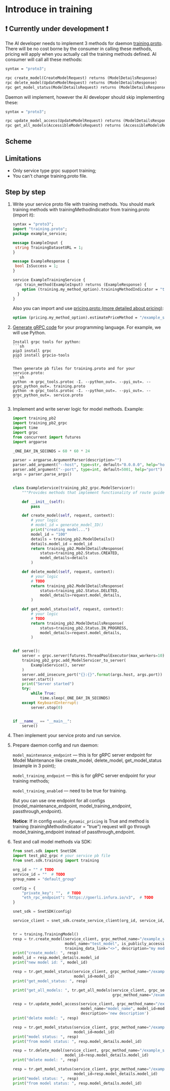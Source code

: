 # Introduce in training

## ❗️ Currently under development ❗️

The AI developer needs to implement 3 methods for daemon [training.proto](https://github.com/semyon-dev/snet-daemon/blob/master/training/training.proto).
There will be no cost borne by the consumer in calling these methods,
pricing will apply when you actually call the training methods defined.
AI consumer will call all these methods:

```proto
syntax = "proto3";

rpc create_model(CreateModelRequest) returns (ModelDetailsResponse)
rpc delete_model(UpdateModelRequest) returns (ModelDetailsResponse)
rpc get_model_status(ModelDetailsRequest) returns (ModelDetailsResponse)
```

Daemon will implement, however the AI developer should skip implementing these:

```proto
syntax = "proto3";

rpc update_model_access(UpdateModelRequest) returns (ModelDetailsResponse)
rpc get_all_models(AccessibleModelsRequest) returns (AccessibleModelsResponse)
```

## Scheme

<ImageViewer src="/assets/images/products/AIMarketplace/daemon/daemon_training.png" alt="The scheme of the daemon's work with training methods"/>

## Limitations

-   Only service type grpc support training;
-   You can't change training.proto file.

## Step by step

1.  Write your service proto file with training methods. You should mark training methods with trainingMethodIndicator from training.proto (import it):

    ```proto
    syntax = "proto3";
    import "training.proto";
    package example_service;

    message ExampleInput {
     string TrainingDatasetURL = 1;
    }

    message ExampleResponse {
     bool IsSuccess = 1;
    }

    service ExampleTrainingService {
     rpc train_method(ExampleInput) returns (ExampleResponse) {
        option (training.my_method_option).trainingMethodIndicator = "true";
      }
    }
    ```

    Also you can import and use [pricing.proto (more detailed about pricing)](https://github.com/singnet/snet-daemon/blob/master/pricing/pricing.proto):

    ```proto
    option (pricing.my_method_option).estimatePriceMethod = "/example_service.Calculator/dynamic_pricing_add";
    ```

2.  [Generate gRPC code](https://grpc.io/docs/languages/python/quickstart/#generate-grpc-code) for your programming language.
    For example, we will use Python.

        Install grpc tools for python:
        ```sh
        pip3 install grpc
        pip3 install grpcio-tools
        ```

        Then generate pb files for training.proto and for your service.proto:
        ```sh
        python -m grpc_tools.protoc -I. --python_out=. --pyi_out=. --grpc_python_out=. training.proto
        python -m grpc_tools.protoc -I. --python_out=. --pyi_out=. --grpc_python_out=. service.proto
        ```

3.  Implement and write server logic for model methods. Example:

    ```python
    import training_pb2
    import training_pb2_grpc
    import time
    import grpc
    from concurrent import futures
    import argparse

    _ONE_DAY_IN_SECONDS = 60 * 60 * 24

    parser = argparse.ArgumentParser(description="")
    parser.add_argument("--host", type=str, default="0.0.0.0", help="host")
    parser.add_argument("--port", type=int, default=5001, help="port")
    args = parser.parse_args()


    class ExampleService(training_pb2_grpc.ModelServicer):
        """Provides methods that implement functionality of route guide server."""

        def __init__(self):
            pass

        def create_model(self, request, context):
            # your logic
            # model_id = generate_model_ID()
            print("creating model...")
            model_id = "100"
            details = training_pb2.ModelDetails()
            details.model_id = model_id
            return training_pb2.ModelDetailsResponse(
                status=training_pb2.Status.CREATED,
                model_details=details
            )

        def delete_model(self, request, context):
            # your logic
            # TODO
            return training_pb2.ModelDetailsResponse(
                status=training_pb2.Status.DELETED,
                model_details=request.model_details,
            )

        def get_model_status(self, request, context):
            # your logic
            # TODO
            return training_pb2.ModelDetailsResponse(
                status=training_pb2.Status.IN_PROGRESS,
                model_details=request.model_details,
            )


    def serve():
        server = grpc.server(futures.ThreadPoolExecutor(max_workers=10))
        training_pb2_grpc.add_ModelServicer_to_server(
            ExampleService(), server
        )
        server.add_insecure_port("{}:{}".format(args.host, args.port))
        server.start()
        print("Server started")
        try:
            while True:
                time.sleep(_ONE_DAY_IN_SECONDS)
        except KeyboardInterrupt:
            server.stop(0)


    if __name__ == "__main__":
        serve()

    ```

4.  Then implement your service proto and run service.

5.  Prepare daemon config and run daemon:

    `model_maintenance_endpoint` — this is for gRPC server endpoint for Model Maintenance like create_model, delete_model, get_model_status (example in 3 point);

    `model_training_endpoint` — this is for gRPC server endpoint for your training methods;

    `model_training_enabled` — need to be true for training.

    But you can use one endpoint for all configs (model_maintenance_endpoint, model_training_endpoint, passthrough_endpoint).

    **Notice**: If in config `enable_dynamic_pricing` is True and method is training (trainingMethodIndicator = "true") request will go
    through model_training_endpoint instead of passthrough_endpoint.

6.  Test and call model methods via SDK:

    ```python
    from snet.sdk import SnetSDK
    import test_pb2_grpc # your service pb file
    from snet.sdk.training import training

    org_id = "" # TODO
    service_id = ""  # TODO
    group_name = "default_group"

    config = {
        "private_key": "",  # TODO
        "eth_rpc_endpoint": "https://goerli.infura.io/v3",  # TODO
    }

    snet_sdk = SnetSDK(config)

    service_client = snet_sdk.create_service_client(org_id, service_id, test_pb2_grpc.CalculatorStub, group_name)


    tr = training.TrainingModel()
    resp = tr.create_model(service_client, grpc_method_name="/example_service.Calculator/train_add",
                           model_name="test_model", is_publicly_accessible=True,
                           training_data_link="<>", description="my model")
    print("create_model: ", resp)
    model_id = resp.model_details.model_id
    print("new model id: ", model_id)

    resp = tr.get_model_status(service_client, grpc_method_name="/example_service.Calculator/train_add",
                               model_id=model_id)
    print("get_model_status: ", resp)

    print("get_all_models: ", tr.get_all_models(service_client, grpc_service_name='service_name',
                                                grpc_method_name="/example_service.Calculator/train_add"))

    resp = tr.update_model_access(service_client, grpc_method_name="/example_service.Calculator/train_add",
                                  model_name="model_name", model_id=model_id, is_public=True,
                                  description='new description')
    print("delete model: ", resp)

    resp = tr.get_model_status(service_client, grpc_method_name="/example_service.Calculator/train_add",
                               model_id=model_id)
    print("model status: ", resp)
    print("from model status: ", resp.model_details.model_id)

    resp = tr.delete_model(service_client, grpc_method_name="/example_service.Calculator/train_add",
                           model_id=resp.model_details.model_id)
    print("delete model: ", resp)

    resp = tr.get_model_status(service_client, grpc_method_name="/example_service.Calculator/train_add",
                               model_id=resp.model_details.model_id)
    print("model status: ", resp)
    print("from model status: ", resp.model_details.model_id)
    ```

